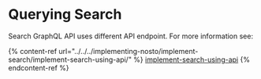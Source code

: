 # Querying Search

Search GraphQL API uses different API endpoint. For more information see:

{% content-ref url="../../../implementing-nosto/implement-search/implement-search-using-api/" %}
[implement-search-using-api](../../../implementing-nosto/implement-search/implement-search-using-api/)
{% endcontent-ref %}
